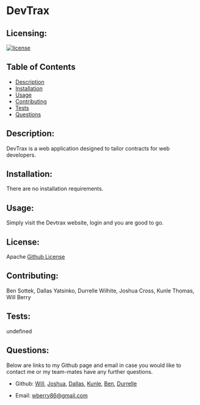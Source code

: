 # DevTrax


  ## Licensing:
  [![license](https://img.shields.io/badge/license-Apache-blue)](https://shields.io)
  ## Table of Contents 
  - [Description](#description)
  - [Installation](#installation)
  - [Usage](#usage)
  - [Contributing](#contributing)
  - [Tests](#tests)
  - [Questions](#questions)
  ## Description:
  DevTrax is a web application designed to tailor contracts for web developers.  
  ## Installation:
  There are no installation requirements.
  ## Usage:
  Simply visit the Devtrax website, login and you are good to go.
  ## License:
  Apache
  [Github License](Apache)
  ## Contributing:
  Ben Sottek, Dallas Yatsinko, Durrelle Wilhite, Joshua Cross, Kunle Thomas, Will Berry
  ## Tests:
  undefined
  ## Questions:
  Below are links to my Github page and email in case you would like to contact me or my team-mates have any further questions.

  - Github: [Will](https://github.com/wberry86),
            [Joshua](https://github.com/joshuacross),
            [Dallas](https://github.com/okni-c),
            [Kunle](https://github.com/akt47),
            [Ben](https://github.com/bsottek),
            [Durrelle](https://github.com/Wilhite27)
            
  - Email: wberry86@gmail.com
